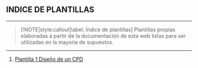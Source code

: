 ## INDICE DE PLANTILLAS  <!-- {docsify-ignore} -->
---

> [!NOTE|style:callout|label: Índice de plantillas]
> Plantillas propias elaboradas a partir de la documentación de esta web
> listas para ser utilizadas en la mayoría de supuestos.
---

1. [Plantilla 1 Diseño de un CPD](/plantillas/diseno-cpd.md)
